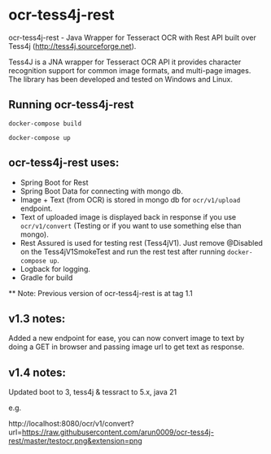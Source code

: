 ocr-tess4j-rest
===============

ocr-tess4j-rest - Java Wrapper for Tesseract OCR with Rest API built over Tess4j (http://tess4j.sourceforge.net).

Tess4J is a JNA wrapper for Tesseract OCR API it provides character recognition support for common image formats, 
and multi-page images. The library has been developed and tested on Windows and Linux.


Running ocr-tess4j-rest
-----------------------
`docker-compose build`

`docker-compose up`

ocr-tess4j-rest uses:
------------------

* Spring Boot for Rest
* Spring Boot Data for connecting with mongo db.
* Image + Text (from OCR) is stored in mongo db for `ocr/v1/upload` endpoint.
* Text of uploaded image is displayed back in response if you use `ocr/v1/convert` (Testing or if you want to use something else than mongo).
* Rest Assured is used for testing rest (Tess4jV1). Just remove @Disabled on the Tess4jV1SmokeTest and run the rest test after running `docker-compose up`.
* Logback for logging.
* Gradle for build

** Note: Previous version of ocr-tess4j-rest is at tag 1.1


v1.3 notes:
-----------

Added a new endpoint for ease, you can now convert image to text by doing a GET in browser and passing image url to get text as response.

v1.4 notes:
-----------

Updated boot to 3, tess4j & tessract to 5.x, java 21 

e.g. 

http://localhost:8080/ocr/v1/convert?url=https://raw.githubusercontent.com/arun0009/ocr-tess4j-rest/master/testocr.png&extension=png
